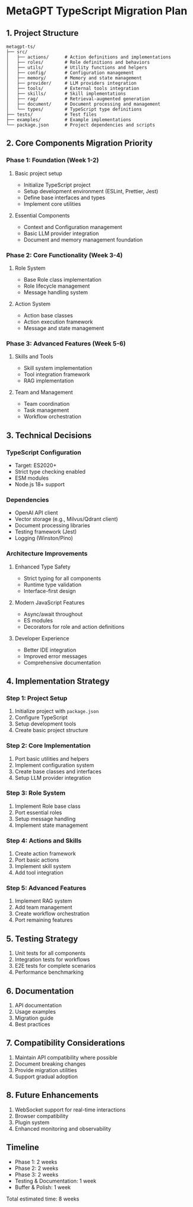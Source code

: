 # MetaGPT TypeScript Migration Plan

## 1. Project Structure

```
metagpt-ts/
├── src/
│   ├── actions/      # Action definitions and implementations
│   ├── roles/        # Role definitions and behaviors
│   ├── utils/        # Utility functions and helpers
│   ├── config/       # Configuration management
│   ├── memory/       # Memory and state management
│   ├── provider/     # LLM providers integration
│   ├── tools/        # External tools integration
│   ├── skills/       # Skill implementations
│   ├── rag/          # Retrieval-augmented generation
│   ├── document/     # Document processing and management
│   └── types/        # TypeScript type definitions
├── tests/            # Test files
├── examples/         # Example implementations
└── package.json      # Project dependencies and scripts
```

## 2. Core Components Migration Priority

### Phase 1: Foundation (Week 1-2)
1. Basic project setup
   - Initialize TypeScript project
   - Setup development environment (ESLint, Prettier, Jest)
   - Define base interfaces and types
   - Implement core utilities

2. Essential Components
   - Context and Configuration management
   - Basic LLM provider integration
   - Document and memory management foundation

### Phase 2: Core Functionality (Week 3-4)
1. Role System
   - Base Role class implementation
   - Role lifecycle management
   - Message handling system

2. Action System
   - Action base classes
   - Action execution framework
   - Message and state management

### Phase 3: Advanced Features (Week 5-6)
1. Skills and Tools
   - Skill system implementation
   - Tool integration framework
   - RAG implementation

2. Team and Management
   - Team coordination
   - Task management
   - Workflow orchestration

## 3. Technical Decisions

### TypeScript Configuration
- Target: ES2020+
- Strict type checking enabled
- ESM modules
- Node.js 18+ support

### Dependencies
- OpenAI API client
- Vector storage (e.g., Milvus/Qdrant client)
- Document processing libraries
- Testing framework (Jest)
- Logging (Winston/Pino)

### Architecture Improvements
1. Enhanced Type Safety
   - Strict typing for all components
   - Runtime type validation
   - Interface-first design

2. Modern JavaScript Features
   - Async/await throughout
   - ES modules
   - Decorators for role and action definitions

3. Developer Experience
   - Better IDE integration
   - Improved error messages
   - Comprehensive documentation

## 4. Implementation Strategy

### Step 1: Project Setup
1. Initialize project with `package.json`
2. Configure TypeScript
3. Setup development tools
4. Create basic project structure

### Step 2: Core Implementation
1. Port basic utilities and helpers
2. Implement configuration system
3. Create base classes and interfaces
4. Setup LLM provider integration

### Step 3: Role System
1. Implement Role base class
2. Port essential roles
3. Setup message handling
4. Implement state management

### Step 4: Actions and Skills
1. Create action framework
2. Port basic actions
3. Implement skill system
4. Add tool integration

### Step 5: Advanced Features
1. Implement RAG system
2. Add team management
3. Create workflow orchestration
4. Port remaining features

## 5. Testing Strategy
1. Unit tests for all components
2. Integration tests for workflows
3. E2E tests for complete scenarios
4. Performance benchmarking

## 6. Documentation
1. API documentation
2. Usage examples
3. Migration guide
4. Best practices

## 7. Compatibility Considerations
1. Maintain API compatibility where possible
2. Document breaking changes
3. Provide migration utilities
4. Support gradual adoption

## 8. Future Enhancements
1. WebSocket support for real-time interactions
2. Browser compatibility
3. Plugin system
4. Enhanced monitoring and observability

## Timeline
- Phase 1: 2 weeks
- Phase 2: 2 weeks
- Phase 3: 2 weeks
- Testing & Documentation: 1 week
- Buffer & Polish: 1 week

Total estimated time: 8 weeks 